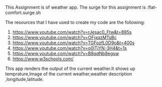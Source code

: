 This Assignment is of weather app.
The surge for this assignment is :flat-comfort.surge.sh

The resources that I have used to create my code are the following:

1. https://www.youtube.com/watch?v=rJesac0_Ftw&t=895s
2. https://www.youtube.com/watch?v=OFjxqzMTsBc
3. https://www.youtube.com/watch?v=TGFozfL0D9o&t=400s
4. https://www.youtube.com/watch?v=o0lTjYN-3H4&t=1s
5. https://www.youtube.com/watch?v=B8qdNb8egsw
6. https://www.w3schools.com/


This app renders the output of the current weather.It shows up temprature,Image of the current weather,weather description
,longitude,latitude.

